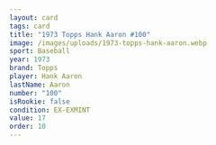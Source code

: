 ```yaml
---
layout: card
tags: card
title: "1973 Topps Hank Aaron #100"
image: /images/uploads/1973-topps-hank-aaron.webp
sport: Baseball
year: 1973
brand: Topps
player: Hank Aaron
lastName: Aaron
number: "100"
isRookie: false
condition: EX-EXMINT
value: 17
order: 10
---
```


